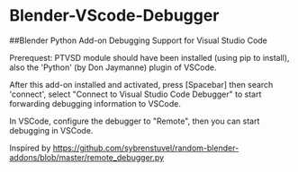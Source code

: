 # Blender-VScode-Debugger

##Blender Python Add-on Debugging Support for Visual Studio Code

Prerequest: PTVSD module should have been installed (using pip to install), also the 'Python' (by Don Jaymanne) plugin of VSCode.

After this add-on installed and activated, press [Spacebar] then search 'connect', select "Connect to Visual Studio Code Debugger" to start forwarding debugging information to VSCode.

In VSCode, configure the debugger to "Remote", then you can start debugging in VSCode.

Inspired by https://github.com/sybrenstuvel/random-blender-addons/blob/master/remote_debugger.py

